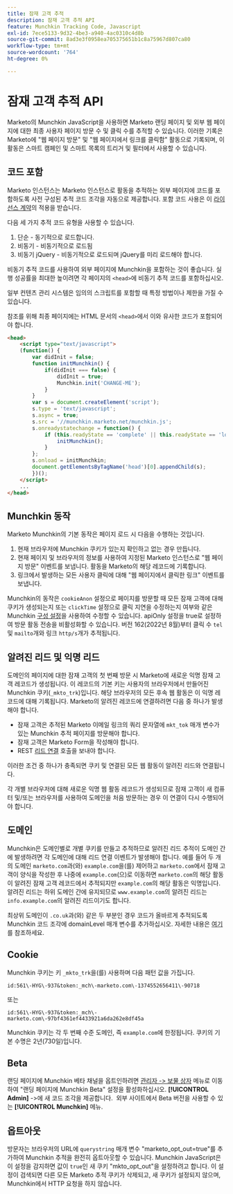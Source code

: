 ```yaml
---
title: 잠재 고객 추적
description: 잠재 고객 추적 API
feature: Munchkin Tracking Code, Javascript
exl-id: 7ece5133-9d32-4be3-a940-4ac0310c4d8b
source-git-commit: 8ad3e3f0958ea705375651b1c8a75967d807ca80
workflow-type: tm+mt
source-wordcount: '764'
ht-degree: 0%

---
```


# 잠재 고객 추적 API

Marketo의 Munchkin JavaScript을 사용하면 Marketo 랜딩 페이지 및 외부 웹 페이지에 대한 최종 사용자 페이지 방문 수 및 클릭 수를 추적할 수 있습니다. 이러한 기록은 Marketo에 &quot;웹 페이지 방문&quot; 및 &quot;웹 페이지에서 링크를 클릭함&quot; 활동으로 기록되며, 이 활동은 스마트 캠페인 및 스마트 목록의 트리거 및 필터에서 사용할 수 있습니다.

## 코드 포함

Marketo 인스턴스는 Marketo 인스턴스로 활동을 추적하는 외부 페이지에 코드를 포함하도록 사전 구성된 추적 코드 조각을 자동으로 제공합니다. 포함 코드 사용은 이 [라이선스 계약](../munchkin-license.pdf)의 적용을 받습니다.

다음 세 가지 추적 코드 유형을 사용할 수 있습니다.

1. 단순 - 동기적으로 로드합니다.
1. 비동기 - 비동기적으로 로드됨
1. 비동기 jQuery - 비동기적으로 로드되며 jQuery를 미리 로드해야 합니다.

비동기 추적 코드를 사용하여 외부 페이지에 Munchkin을 포함하는 것이 좋습니다. 실행 성공률을 최대한 높이려면 각 페이지의 `<head>`에 비동기 추적 코드를 포함하십시오.

일부 컨텐츠 관리 시스템은 임의의 스크립트를 포함할 때 특정 방법이나 제한을 가질 수 있습니다.

참조를 위해 최종 페이지에는 HTML 문서의 `<head>`에서 이와 유사한 코드가 포함되어야 합니다.

```html
<head>
    <script type="text/javascript">
    (function() {
        var didInit = false;
        function initMunchkin() {
            if(didInit === false) {
                didInit = true;
                Munchkin.init('CHANGE-ME');
            }
        }
        var s = document.createElement('script');
        s.type = 'text/javascript';
        s.async = true;
        s.src = '//munchkin.marketo.net/munchkin.js';
        s.onreadystatechange = function() {
            if (this.readyState == 'complete' || this.readyState == 'loaded') {
                initMunchkin();
            }
        };
        s.onload = initMunchkin;
        document.getElementsByTagName('head')[0].appendChild(s);
        })();
    </script>
    ...
</head>
```

## Munchkin 동작

Marketo Munchkin의 기본 동작은 페이지 로드 시 다음을 수행하는 것입니다.

1. 현재 브라우저에 Munchkin 쿠키가 있는지 확인하고 없는 경우 만듭니다.
1. 현재 페이지 및 브라우저의 정보를 사용하여 지정된 Marketo 인스턴스로 &quot;웹 페이지 방문&quot; 이벤트를 보냅니다. 활동을 Marketo의 해당 레코드에 기록합니다.
1. 링크에서 발생하는 모든 사용자 클릭에 대해 &quot;웹 페이지에서 클릭한 링크&quot; 이벤트를 보냅니다.

Munchkin의 동작은 `cookieAnon` 설정으로 페이지를 방문할 때 모든 잠재 고객에 대해 쿠키가 생성되는지 또는 `clickTime` 설정으로 클릭 지연을 수정하는지 여부와 같은 Munchkin [구성 설정](configuration.md)을 사용하여 수정할 수 있습니다. apiOnly 설정을 true로 설정하여 방문 활동 전송을 비활성화할 수 있습니다. 버전 162(2022년 8월)부터 클릭 수 `tel` 및 `mailto`개와 링크 `http/s`개가 추적됩니다.

## 알려진 리드 및 익명 리드

도메인의 페이지에 대한 잠재 고객의 첫 번째 방문 시 Marketo에 새로운 익명 잠재 고객 레코드가 생성됩니다. 이 레코드의 기본 키는 사용자의 브라우저에서 만들어진 Munchkin 쿠키(`_mkto_trk`)입니다. 해당 브라우저의 모든 후속 웹 활동은 이 익명 레코드에 대해 기록됩니다. Marketo의 알려진 레코드에 연결하려면 다음 중 하나가 발생해야 합니다.

- 잠재 고객은 추적된 Marketo 이메일 링크의 쿼리 문자열에 `mkt_tok` 매개 변수가 있는 Munchkin 추적 페이지를 방문해야 합니다.
- 잠재 고객은 Marketo Form을 작성해야 합니다.
- REST [리드 연결](https://developer.adobe.com/marketo-apis/api/mapi/#tag/Leads/operation/associateLeadUsingPOST) 호출을 보내야 합니다.

이러한 조건 중 하나가 충족되면 쿠키 및 연결된 모든 웹 활동이 알려진 리드와 연결됩니다.

각 개별 브라우저에 대해 새로운 익명 웹 활동 레코드가 생성되므로 잠재 고객이 새 컴퓨터 및/또는 브라우저를 사용하여 도메인을 처음 방문하는 경우 이 연결이 다시 수행되어야 합니다.

## 도메인

Munchkin은 도메인별로 개별 쿠키를 만들고 추적하므로 알려진 리드 추적이 도메인 간에 발생하려면 각 도메인에 대해 리드 연결 이벤트가 발생해야 합니다. 예를 들어 두 개의 도메인 `marketo.com`과(와) `example.com`을(를) 제어하고 `marketo.com`에서 잠재 고객이 양식을 작성한 후 나중에 `example.com`(으)로 이동하면 `marketo.com`의 해당 활동이 알려진 잠재 고객 레코드에서 추적되지만 `example.com`의 해당 활동은 익명입니다. 알려진 리드는 하위 도메인 간에 유지되므로 `www.example.com`의 알려진 리드는 `info.example.com`의 알려진 리드이기도 합니다.

최상위 도메인이 `.co.uk`과(와) 같은 두 부분인 경우 코드가 올바르게 추적되도록 Munchkin 코드 조각에 domainLevel 매개 변수를 추가하십시오. 자세한 내용은 [여기](configuration.md#domainlevel)를 참조하세요.

## Cookie

Munchkin 쿠키는 키 `_mkto_trk`을(를) 사용하며 다음 패턴 값을 가집니다.

`id:561\-HYG\-937&token:_mch\-marketo.com\-1374552656411\-90718`

또는

`id:561\-HYG\-937&token:_mch\-marketo.com\-97bf4361ef4433921a6da262e8df45a`

Munchkin 쿠키는 각 두 번째 수준 도메인, 즉 `example.com`에 한정됩니다. 쿠키의 기본 수명은 2년(730일)입니다.

## Beta

랜딩 페이지에 Munchkin 베타 채널을 옵트인하려면 [관리자 -> 보물 상자](https://experienceleague.adobe.com/ko/docs/marketo/using/product-docs/administration/settings/enable-or-disable-treasure-chest-features) 메뉴로 이동하여 &quot;랜딩 페이지에 Munchkin Beta&quot; 설정을 활성화하십시오. **[!UICONTROL Admin]** ->에 새 코드 조각을 제공합니다.  외부 사이트에서 Beta 버전을 사용할 수 있는 **[!UICONTROL Munchkin]** 메뉴.

## 옵트아웃

방문자는 브라우저의 URL에 `querystring` 매개 변수 &quot;marketo_opt_out=true&quot;를 추가하여 Munchkin 추적을 완전히 옵트아웃할 수 있습니다. Munchkin JavaScript은 이 설정을 감지하면 값이 `true`인 새 쿠키 &quot;mkto_opt_out&quot;을 설정하려고 합니다. 이 설정이 검색되면 다른 모든 Marketo 추적 쿠키가 삭제되고, 새 쿠키가 설정되지 않으며, Munchkin에서 HTTP 요청을 하지 않습니다.
